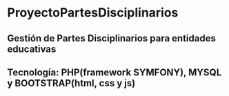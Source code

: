 # ProyectoPartesDisciplinarios

## Gestión de Partes Disciplinarios para entidades educativas
## Tecnología: PHP(framework SYMFONY), MYSQL y BOOTSTRAP(html, css y js)
